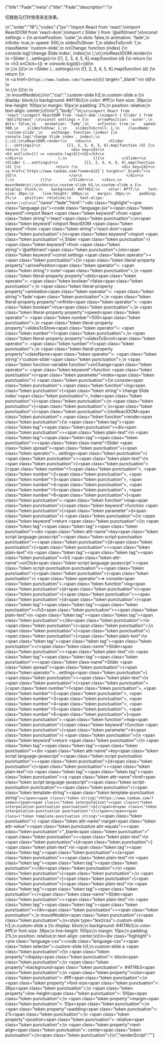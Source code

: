 {"title":"Fade","meta":{"title":"Fade","description":"\n<p>切换跑马灯时使用渐变效果。</p>\n","order":"18"},"codes":{"jsx":"import React from 'react';\nimport ReactDOM from 'react-dom';\nimport { Slider } from '@alifd/next';\n\nconst settings = {\n    arrowPosition: 'outer',\n    dots: false,\n    animation: 'fade',\n    infinite: true,\n    speed: 500,\n    slidesToShow: 1,\n    slidesToScroll: 1,\n    className: 'custom-slide',\n    onChange: function (index) {\n        console.log('change Slide index', index);\n    },\n};\n\nReactDOM.render(\n    <div>\n        <Slider {...settings}>\n            {[1, 2, 3, 4, 5, 6].map(function (d) {\n                return (\n                    <div key={d}>\n                        <h3 onClick={() => console.log(d)}>{d}</h3>\n                    </div>\n                );\n            })}\n        </Slider>\n        <Slider {...settings}>\n            {[1, 2, 3, 4, 5, 6].map(function (d) {\n                return (\n                    <div key={d}>\n                        <a href={`https://www.taobao.com/?some=${d}`} target=\"_blank\">\n                            {d}\n                        </a>\n                    </div>\n                );\n            })}\n        </Slider>\n    </div>,\n    mountNode\n);\n\n","css":".custom-slide h3,\n.custom-slide a {\n    display: block;\n    background: #4f74b3;\n    color: #fff;\n    font-size: 36px;\n    line-height: 100px;\n    margin: 10px;\n    padding: 2%;\n    position: relative;\n    text-align: center;\n}\n\n"},"body":"\n````jsx\nimport React from 'react';\nimport ReactDOM from 'react-dom';\nimport { Slider } from '@alifd/next';\n\nconst settings = {\n    arrowPosition: 'outer',\n    dots: false,\n    animation: 'fade',\n    infinite: true,\n    speed: 500,\n    slidesToShow: 1,\n    slidesToScroll: 1,\n    className: 'custom-slide',\n    onChange: function (index) {\n        console.log('change Slide index', index);\n    },\n};\n\nReactDOM.render(\n    <div>\n        <Slider {...settings}>\n            {[1, 2, 3, 4, 5, 6].map(function (d) {\n                return (\n                    <div key={d}>\n                        <h3 onClick={() => console.log(d)}>{d}</h3>\n                    </div>\n                );\n            })}\n        </Slider>\n        <Slider {...settings}>\n            {[1, 2, 3, 4, 5, 6].map(function (d) {\n                return (\n                    <div key={d}>\n                        <a href={`https://www.taobao.com/?some=${d}`} target=\"_blank\">\n                            {d}\n                        </a>\n                    </div>\n                );\n            })}\n        </Slider>\n    </div>,\n    mountNode\n);\n\n````\n````css\n.custom-slide h3,\n.custom-slide a {\n    display: block;\n    background: #4f74b3;\n    color: #fff;\n    font-size: 36px;\n    line-height: 100px;\n    margin: 10px;\n    padding: 2%;\n    position: relative;\n    text-align: center;\n}\n\n````","name":"fade","html":"<script>(function(){var __create = Object.create;\nvar __defProp = Object.defineProperty;\nvar __getOwnPropDesc = Object.getOwnPropertyDescriptor;\nvar __getOwnPropNames = Object.getOwnPropertyNames;\nvar __getProtoOf = Object.getPrototypeOf;\nvar __hasOwnProp = Object.prototype.hasOwnProperty;\nvar __copyProps = (to, from, except, desc) => {\n  if (from && typeof from === \"object\" || typeof from === \"function\") {\n    for (let key of __getOwnPropNames(from))\n      if (!__hasOwnProp.call(to, key) && key !== except)\n        __defProp(to, key, { get: () => from[key], enumerable: !(desc = __getOwnPropDesc(from, key)) || desc.enumerable });\n  }\n  return to;\n};\nvar __toESM = (mod, isNodeMode, target) => (target = mod != null ? __create(__getProtoOf(mod)) : {}, __copyProps(\n  // If the importer is in node compatibility mode or this is not an ESM\n  // file that has been converted to a CommonJS file using a Babel-\n  // compatible transform (i.e. \"__esModule\" has not been set), then set\n  // \"default\" to the CommonJS \"module.exports\" for node compatibility.\n  isNodeMode || !mod || !mod.__esModule ? __defProp(target, \"default\", { value: mod, enumerable: true }) : target,\n  mod\n));\nvar import_react = __toESM(require(\"react\"));\nvar import_react_dom = __toESM(require(\"react-dom\"));\nvar import_next = require(\"@alifd/next\");\nconst settings = {\n  arrowPosition: \"outer\",\n  dots: false,\n  animation: \"fade\",\n  infinite: true,\n  speed: 500,\n  slidesToShow: 1,\n  slidesToScroll: 1,\n  className: \"custom-slide\",\n  onChange: function(index) {\n    console.log(\"change Slide index\", index);\n  }\n};\nimport_react_dom.default.render(\n  /* @__PURE__ */ import_react.default.createElement(\"div\", null, /* @__PURE__ */ import_react.default.createElement(import_next.Slider, { ...settings }, [1, 2, 3, 4, 5, 6].map(function(d) {\n    return /* @__PURE__ */ import_react.default.createElement(\"div\", { key: d }, /* @__PURE__ */ import_react.default.createElement(\"h3\", { onClick: () => console.log(d) }, d));\n  })), /* @__PURE__ */ import_react.default.createElement(import_next.Slider, { ...settings }, [1, 2, 3, 4, 5, 6].map(function(d) {\n    return /* @__PURE__ */ import_react.default.createElement(\"div\", { key: d }, /* @__PURE__ */ import_react.default.createElement(\"a\", { href: `https://www.taobao.com/?some=${d}`, target: \"_blank\" }, d));\n  }))),\n  mountNode\n);\n})()</script><div class=\"highlight\"><pre class=\"language-jsx\"><code class=\"language-jsx\"><span class=\"token keyword\">import</span> React <span class=\"token keyword\">from</span> <span class=\"token string\">'react'</span><span class=\"token punctuation\">;</span>\n<span class=\"token keyword\">import</span> ReactDOM <span class=\"token keyword\">from</span> <span class=\"token string\">'react-dom'</span><span class=\"token punctuation\">;</span>\n<span class=\"token keyword\">import</span> <span class=\"token punctuation\">{</span> Slider <span class=\"token punctuation\">}</span> <span class=\"token keyword\">from</span> <span class=\"token string\">'@alifd/next'</span><span class=\"token punctuation\">;</span>\n\n<span class=\"token keyword\">const</span> settings <span class=\"token operator\">=</span> <span class=\"token punctuation\">{</span>\n    <span class=\"token literal-property property\">arrowPosition</span><span class=\"token operator\">:</span> <span class=\"token string\">'outer'</span><span class=\"token punctuation\">,</span>\n    <span class=\"token literal-property property\">dots</span><span class=\"token operator\">:</span> <span class=\"token boolean\">false</span><span class=\"token punctuation\">,</span>\n    <span class=\"token literal-property property\">animation</span><span class=\"token operator\">:</span> <span class=\"token string\">'fade'</span><span class=\"token punctuation\">,</span>\n    <span class=\"token literal-property property\">infinite</span><span class=\"token operator\">:</span> <span class=\"token boolean\">true</span><span class=\"token punctuation\">,</span>\n    <span class=\"token literal-property property\">speed</span><span class=\"token operator\">:</span> <span class=\"token number\">500</span><span class=\"token punctuation\">,</span>\n    <span class=\"token literal-property property\">slidesToShow</span><span class=\"token operator\">:</span> <span class=\"token number\">1</span><span class=\"token punctuation\">,</span>\n    <span class=\"token literal-property property\">slidesToScroll</span><span class=\"token operator\">:</span> <span class=\"token number\">1</span><span class=\"token punctuation\">,</span>\n    <span class=\"token literal-property property\">className</span><span class=\"token operator\">:</span> <span class=\"token string\">'custom-slide'</span><span class=\"token punctuation\">,</span>\n    <span class=\"token function-variable function\">onChange</span><span class=\"token operator\">:</span> <span class=\"token keyword\">function</span> <span class=\"token punctuation\">(</span><span class=\"token parameter\">index</span><span class=\"token punctuation\">)</span> <span class=\"token punctuation\">{</span>\n        console<span class=\"token punctuation\">.</span><span class=\"token function\">log</span><span class=\"token punctuation\">(</span><span class=\"token string\">'change Slide index'</span><span class=\"token punctuation\">,</span> index<span class=\"token punctuation\">)</span><span class=\"token punctuation\">;</span>\n    <span class=\"token punctuation\">}</span><span class=\"token punctuation\">,</span>\n<span class=\"token punctuation\">}</span><span class=\"token punctuation\">;</span>\n\nReactDOM<span class=\"token punctuation\">.</span><span class=\"token function\">render</span><span class=\"token punctuation\">(</span>\n    <span class=\"token tag\"><span class=\"token tag\"><span class=\"token punctuation\">&lt;</span>div</span><span class=\"token punctuation\">></span></span><span class=\"token plain-text\">\n        </span><span class=\"token tag\"><span class=\"token tag\"><span class=\"token punctuation\">&lt;</span><span class=\"token class-name\">Slider</span></span> <span class=\"token spread\"><span class=\"token punctuation\">{</span><span class=\"token operator\">...</span>settings<span class=\"token punctuation\">}</span></span><span class=\"token punctuation\">></span></span><span class=\"token plain-text\">\n            </span><span class=\"token punctuation\">{</span><span class=\"token punctuation\">[</span><span class=\"token number\">1</span><span class=\"token punctuation\">,</span> <span class=\"token number\">2</span><span class=\"token punctuation\">,</span> <span class=\"token number\">3</span><span class=\"token punctuation\">,</span> <span class=\"token number\">4</span><span class=\"token punctuation\">,</span> <span class=\"token number\">5</span><span class=\"token punctuation\">,</span> <span class=\"token number\">6</span><span class=\"token punctuation\">]</span><span class=\"token punctuation\">.</span><span class=\"token function\">map</span><span class=\"token punctuation\">(</span><span class=\"token keyword\">function</span> <span class=\"token punctuation\">(</span><span class=\"token parameter\">d</span><span class=\"token punctuation\">)</span> <span class=\"token punctuation\">{</span>\n                <span class=\"token keyword\">return</span> <span class=\"token punctuation\">(</span>\n                    <span class=\"token tag\"><span class=\"token tag\"><span class=\"token punctuation\">&lt;</span>div</span> <span class=\"token attr-name\">key</span><span class=\"token script language-javascript\"><span class=\"token script-punctuation punctuation\">=</span><span class=\"token punctuation\">{</span>d<span class=\"token punctuation\">}</span></span><span class=\"token punctuation\">></span></span><span class=\"token plain-text\">\n                        </span><span class=\"token tag\"><span class=\"token tag\"><span class=\"token punctuation\">&lt;</span>h3</span> <span class=\"token attr-name\">onClick</span><span class=\"token script language-javascript\"><span class=\"token script-punctuation punctuation\">=</span><span class=\"token punctuation\">{</span><span class=\"token punctuation\">(</span><span class=\"token punctuation\">)</span> <span class=\"token operator\">=></span> console<span class=\"token punctuation\">.</span><span class=\"token function\">log</span><span class=\"token punctuation\">(</span>d<span class=\"token punctuation\">)</span><span class=\"token punctuation\">}</span></span><span class=\"token punctuation\">></span></span><span class=\"token punctuation\">{</span>d<span class=\"token punctuation\">}</span><span class=\"token tag\"><span class=\"token tag\"><span class=\"token punctuation\">&lt;/</span>h3</span><span class=\"token punctuation\">></span></span><span class=\"token plain-text\">\n                    </span><span class=\"token tag\"><span class=\"token tag\"><span class=\"token punctuation\">&lt;/</span>div</span><span class=\"token punctuation\">></span></span>\n                <span class=\"token punctuation\">)</span><span class=\"token punctuation\">;</span>\n            <span class=\"token punctuation\">}</span><span class=\"token punctuation\">)</span><span class=\"token punctuation\">}</span><span class=\"token plain-text\">\n        </span><span class=\"token tag\"><span class=\"token tag\"><span class=\"token punctuation\">&lt;/</span><span class=\"token class-name\">Slider</span></span><span class=\"token punctuation\">></span></span><span class=\"token plain-text\">\n        </span><span class=\"token tag\"><span class=\"token tag\"><span class=\"token punctuation\">&lt;</span><span class=\"token class-name\">Slider</span></span> <span class=\"token spread\"><span class=\"token punctuation\">{</span><span class=\"token operator\">...</span>settings<span class=\"token punctuation\">}</span></span><span class=\"token punctuation\">></span></span><span class=\"token plain-text\">\n            </span><span class=\"token punctuation\">{</span><span class=\"token punctuation\">[</span><span class=\"token number\">1</span><span class=\"token punctuation\">,</span> <span class=\"token number\">2</span><span class=\"token punctuation\">,</span> <span class=\"token number\">3</span><span class=\"token punctuation\">,</span> <span class=\"token number\">4</span><span class=\"token punctuation\">,</span> <span class=\"token number\">5</span><span class=\"token punctuation\">,</span> <span class=\"token number\">6</span><span class=\"token punctuation\">]</span><span class=\"token punctuation\">.</span><span class=\"token function\">map</span><span class=\"token punctuation\">(</span><span class=\"token keyword\">function</span> <span class=\"token punctuation\">(</span><span class=\"token parameter\">d</span><span class=\"token punctuation\">)</span> <span class=\"token punctuation\">{</span>\n                <span class=\"token keyword\">return</span> <span class=\"token punctuation\">(</span>\n                    <span class=\"token tag\"><span class=\"token tag\"><span class=\"token punctuation\">&lt;</span>div</span> <span class=\"token attr-name\">key</span><span class=\"token script language-javascript\"><span class=\"token script-punctuation punctuation\">=</span><span class=\"token punctuation\">{</span>d<span class=\"token punctuation\">}</span></span><span class=\"token punctuation\">></span></span><span class=\"token plain-text\">\n                        </span><span class=\"token tag\"><span class=\"token tag\"><span class=\"token punctuation\">&lt;</span>a</span> <span class=\"token attr-name\">href</span><span class=\"token script language-javascript\"><span class=\"token script-punctuation punctuation\">=</span><span class=\"token punctuation\">{</span><span class=\"token template-string\"><span class=\"token template-punctuation string\">`</span><span class=\"token string\">https://www.taobao.com/?some=</span><span class=\"token interpolation\"><span class=\"token interpolation-punctuation punctuation\">${</span>d<span class=\"token interpolation-punctuation punctuation\">}</span></span><span class=\"token template-punctuation string\">`</span></span><span class=\"token punctuation\">}</span></span> <span class=\"token attr-name\">target</span><span class=\"token attr-value\"><span class=\"token punctuation attr-equals\">=</span><span class=\"token punctuation\">\"</span>_blank<span class=\"token punctuation\">\"</span></span><span class=\"token punctuation\">></span></span><span class=\"token plain-text\">\n                            </span><span class=\"token punctuation\">{</span>d<span class=\"token punctuation\">}</span><span class=\"token plain-text\">\n                        </span><span class=\"token tag\"><span class=\"token tag\"><span class=\"token punctuation\">&lt;/</span>a</span><span class=\"token punctuation\">></span></span><span class=\"token plain-text\">\n                    </span><span class=\"token tag\"><span class=\"token tag\"><span class=\"token punctuation\">&lt;/</span>div</span><span class=\"token punctuation\">></span></span>\n                <span class=\"token punctuation\">)</span><span class=\"token punctuation\">;</span>\n            <span class=\"token punctuation\">}</span><span class=\"token punctuation\">)</span><span class=\"token punctuation\">}</span><span class=\"token plain-text\">\n        </span><span class=\"token tag\"><span class=\"token tag\"><span class=\"token punctuation\">&lt;/</span><span class=\"token class-name\">Slider</span></span><span class=\"token punctuation\">></span></span><span class=\"token plain-text\">\n    </span><span class=\"token tag\"><span class=\"token tag\"><span class=\"token punctuation\">&lt;/</span>div</span><span class=\"token punctuation\">></span></span><span class=\"token punctuation\">,</span>\n    mountNode\n<span class=\"token punctuation\">)</span><span class=\"token punctuation\">;</span>\n</code></pre></div><style type=\"text/css\">.custom-slide h3,\n.custom-slide a {\n    display: block;\n    background: #4f74b3;\n    color: #fff;\n    font-size: 36px;\n    line-height: 100px;\n    margin: 10px;\n    padding: 2%;\n    position: relative;\n    text-align: center;\n}\n</style><div class=\"highlight\"><pre class=\"language-css\"><code class=\"language-css\"><span class=\"token selector\">.custom-slide h3,\n.custom-slide a</span> <span class=\"token punctuation\">{</span>\n    <span class=\"token property\">display</span><span class=\"token punctuation\">:</span> block<span class=\"token punctuation\">;</span>\n    <span class=\"token property\">background</span><span class=\"token punctuation\">:</span> #4f74b3<span class=\"token punctuation\">;</span>\n    <span class=\"token property\">color</span><span class=\"token punctuation\">:</span> #fff<span class=\"token punctuation\">;</span>\n    <span class=\"token property\">font-size</span><span class=\"token punctuation\">:</span> 36px<span class=\"token punctuation\">;</span>\n    <span class=\"token property\">line-height</span><span class=\"token punctuation\">:</span> 100px<span class=\"token punctuation\">;</span>\n    <span class=\"token property\">margin</span><span class=\"token punctuation\">:</span> 10px<span class=\"token punctuation\">;</span>\n    <span class=\"token property\">padding</span><span class=\"token punctuation\">:</span> 2%<span class=\"token punctuation\">;</span>\n    <span class=\"token property\">position</span><span class=\"token punctuation\">:</span> relative<span class=\"token punctuation\">;</span>\n    <span class=\"token property\">text-align</span><span class=\"token punctuation\">:</span> center<span class=\"token punctuation\">;</span>\n<span class=\"token punctuation\">}</span>\n</code></pre></div>","renderScript":"<script>(function(){var __create = Object.create;\nvar __defProp = Object.defineProperty;\nvar __getOwnPropDesc = Object.getOwnPropertyDescriptor;\nvar __getOwnPropNames = Object.getOwnPropertyNames;\nvar __getProtoOf = Object.getPrototypeOf;\nvar __hasOwnProp = Object.prototype.hasOwnProperty;\nvar __copyProps = (to, from, except, desc) => {\n  if (from && typeof from === \"object\" || typeof from === \"function\") {\n    for (let key of __getOwnPropNames(from))\n      if (!__hasOwnProp.call(to, key) && key !== except)\n        __defProp(to, key, { get: () => from[key], enumerable: !(desc = __getOwnPropDesc(from, key)) || desc.enumerable });\n  }\n  return to;\n};\nvar __toESM = (mod, isNodeMode, target) => (target = mod != null ? __create(__getProtoOf(mod)) : {}, __copyProps(\n  // If the importer is in node compatibility mode or this is not an ESM\n  // file that has been converted to a CommonJS file using a Babel-\n  // compatible transform (i.e. \"__esModule\" has not been set), then set\n  // \"default\" to the CommonJS \"module.exports\" for node compatibility.\n  isNodeMode || !mod || !mod.__esModule ? __defProp(target, \"default\", { value: mod, enumerable: true }) : target,\n  mod\n));\nvar import_react_live = require(\"react-live\");\nvar import_next = require(\"@alifd/next\");\nvar import_react = __toESM(require(\"react\"));\nvar import_react_dom = __toESM(require(\"react-dom\"));\nvar import_next2 = require(\"@alifd/next\");\nwindow.demoNames.push(\"fade\");\ndocument.getElementById(\"fade-style\").innerHTML = `.custom-slide h3,\n.custom-slide a {\n    display: block;\n    background: #4f74b3;\n    color: #fff;\n    font-size: 36px;\n    line-height: 100px;\n    margin: 10px;\n    padding: 2%;\n    position: relative;\n    text-align: center;\n}\n\n`;\nwindow.fadeRenderScript = function fadeRenderScript2(liveDemo) {\n  var mountNode = document.getElementById(\"fade-mount\");\n  if (liveDemo === \"false\") {\n    document.getElementById(\"fade-body\").innerHTML = `<pre class=\"language-jsx\"><code class=\"language-jsx\"><span class=\"token keyword\">import</span> React <span class=\"token keyword\">from</span> <span class=\"token string\">'react'</span><span class=\"token punctuation\">;</span>\n<span class=\"token keyword\">import</span> ReactDOM <span class=\"token keyword\">from</span> <span class=\"token string\">'react-dom'</span><span class=\"token punctuation\">;</span>\n<span class=\"token keyword\">import</span> <span class=\"token punctuation\">{</span> Slider <span class=\"token punctuation\">}</span> <span class=\"token keyword\">from</span> <span class=\"token string\">'@alifd/next'</span><span class=\"token punctuation\">;</span>\n\n<span class=\"token keyword\">const</span> settings <span class=\"token operator\">=</span> <span class=\"token punctuation\">{</span>\n    <span class=\"token literal-property property\">arrowPosition</span><span class=\"token operator\">:</span> <span class=\"token string\">'outer'</span><span class=\"token punctuation\">,</span>\n    <span class=\"token literal-property property\">dots</span><span class=\"token operator\">:</span> <span class=\"token boolean\">false</span><span class=\"token punctuation\">,</span>\n    <span class=\"token literal-property property\">animation</span><span class=\"token operator\">:</span> <span class=\"token string\">'fade'</span><span class=\"token punctuation\">,</span>\n    <span class=\"token literal-property property\">infinite</span><span class=\"token operator\">:</span> <span class=\"token boolean\">true</span><span class=\"token punctuation\">,</span>\n    <span class=\"token literal-property property\">speed</span><span class=\"token operator\">:</span> <span class=\"token number\">500</span><span class=\"token punctuation\">,</span>\n    <span class=\"token literal-property property\">slidesToShow</span><span class=\"token operator\">:</span> <span class=\"token number\">1</span><span class=\"token punctuation\">,</span>\n    <span class=\"token literal-property property\">slidesToScroll</span><span class=\"token operator\">:</span> <span class=\"token number\">1</span><span class=\"token punctuation\">,</span>\n    <span class=\"token literal-property property\">className</span><span class=\"token operator\">:</span> <span class=\"token string\">'custom-slide'</span><span class=\"token punctuation\">,</span>\n    <span class=\"token function-variable function\">onChange</span><span class=\"token operator\">:</span> <span class=\"token keyword\">function</span> <span class=\"token punctuation\">(</span><span class=\"token parameter\">index</span><span class=\"token punctuation\">)</span> <span class=\"token punctuation\">{</span>\n        console<span class=\"token punctuation\">.</span><span class=\"token function\">log</span><span class=\"token punctuation\">(</span><span class=\"token string\">'change Slide index'</span><span class=\"token punctuation\">,</span> index<span class=\"token punctuation\">)</span><span class=\"token punctuation\">;</span>\n    <span class=\"token punctuation\">}</span><span class=\"token punctuation\">,</span>\n<span class=\"token punctuation\">}</span><span class=\"token punctuation\">;</span>\n\nReactDOM<span class=\"token punctuation\">.</span><span class=\"token function\">render</span><span class=\"token punctuation\">(</span>\n    <span class=\"token tag\"><span class=\"token tag\"><span class=\"token punctuation\">&lt;</span>div</span><span class=\"token punctuation\">></span></span><span class=\"token plain-text\">\n        </span><span class=\"token tag\"><span class=\"token tag\"><span class=\"token punctuation\">&lt;</span><span class=\"token class-name\">Slider</span></span> <span class=\"token spread\"><span class=\"token punctuation\">{</span><span class=\"token operator\">...</span>settings<span class=\"token punctuation\">}</span></span><span class=\"token punctuation\">></span></span><span class=\"token plain-text\">\n            </span><span class=\"token punctuation\">{</span><span class=\"token punctuation\">[</span><span class=\"token number\">1</span><span class=\"token punctuation\">,</span> <span class=\"token number\">2</span><span class=\"token punctuation\">,</span> <span class=\"token number\">3</span><span class=\"token punctuation\">,</span> <span class=\"token number\">4</span><span class=\"token punctuation\">,</span> <span class=\"token number\">5</span><span class=\"token punctuation\">,</span> <span class=\"token number\">6</span><span class=\"token punctuation\">]</span><span class=\"token punctuation\">.</span><span class=\"token function\">map</span><span class=\"token punctuation\">(</span><span class=\"token keyword\">function</span> <span class=\"token punctuation\">(</span><span class=\"token parameter\">d</span><span class=\"token punctuation\">)</span> <span class=\"token punctuation\">{</span>\n                <span class=\"token keyword\">return</span> <span class=\"token punctuation\">(</span>\n                    <span class=\"token tag\"><span class=\"token tag\"><span class=\"token punctuation\">&lt;</span>div</span> <span class=\"token attr-name\">key</span><span class=\"token script language-javascript\"><span class=\"token script-punctuation punctuation\">=</span><span class=\"token punctuation\">{</span>d<span class=\"token punctuation\">}</span></span><span class=\"token punctuation\">></span></span><span class=\"token plain-text\">\n                        </span><span class=\"token tag\"><span class=\"token tag\"><span class=\"token punctuation\">&lt;</span>h3</span> <span class=\"token attr-name\">onClick</span><span class=\"token script language-javascript\"><span class=\"token script-punctuation punctuation\">=</span><span class=\"token punctuation\">{</span><span class=\"token punctuation\">(</span><span class=\"token punctuation\">)</span> <span class=\"token operator\">=></span> console<span class=\"token punctuation\">.</span><span class=\"token function\">log</span><span class=\"token punctuation\">(</span>d<span class=\"token punctuation\">)</span><span class=\"token punctuation\">}</span></span><span class=\"token punctuation\">></span></span><span class=\"token punctuation\">{</span>d<span class=\"token punctuation\">}</span><span class=\"token tag\"><span class=\"token tag\"><span class=\"token punctuation\">&lt;/</span>h3</span><span class=\"token punctuation\">></span></span><span class=\"token plain-text\">\n                    </span><span class=\"token tag\"><span class=\"token tag\"><span class=\"token punctuation\">&lt;/</span>div</span><span class=\"token punctuation\">></span></span>\n                <span class=\"token punctuation\">)</span><span class=\"token punctuation\">;</span>\n            <span class=\"token punctuation\">}</span><span class=\"token punctuation\">)</span><span class=\"token punctuation\">}</span><span class=\"token plain-text\">\n        </span><span class=\"token tag\"><span class=\"token tag\"><span class=\"token punctuation\">&lt;/</span><span class=\"token class-name\">Slider</span></span><span class=\"token punctuation\">></span></span><span class=\"token plain-text\">\n        </span><span class=\"token tag\"><span class=\"token tag\"><span class=\"token punctuation\">&lt;</span><span class=\"token class-name\">Slider</span></span> <span class=\"token spread\"><span class=\"token punctuation\">{</span><span class=\"token operator\">...</span>settings<span class=\"token punctuation\">}</span></span><span class=\"token punctuation\">></span></span><span class=\"token plain-text\">\n            </span><span class=\"token punctuation\">{</span><span class=\"token punctuation\">[</span><span class=\"token number\">1</span><span class=\"token punctuation\">,</span> <span class=\"token number\">2</span><span class=\"token punctuation\">,</span> <span class=\"token number\">3</span><span class=\"token punctuation\">,</span> <span class=\"token number\">4</span><span class=\"token punctuation\">,</span> <span class=\"token number\">5</span><span class=\"token punctuation\">,</span> <span class=\"token number\">6</span><span class=\"token punctuation\">]</span><span class=\"token punctuation\">.</span><span class=\"token function\">map</span><span class=\"token punctuation\">(</span><span class=\"token keyword\">function</span> <span class=\"token punctuation\">(</span><span class=\"token parameter\">d</span><span class=\"token punctuation\">)</span> <span class=\"token punctuation\">{</span>\n                <span class=\"token keyword\">return</span> <span class=\"token punctuation\">(</span>\n                    <span class=\"token tag\"><span class=\"token tag\"><span class=\"token punctuation\">&lt;</span>div</span> <span class=\"token attr-name\">key</span><span class=\"token script language-javascript\"><span class=\"token script-punctuation punctuation\">=</span><span class=\"token punctuation\">{</span>d<span class=\"token punctuation\">}</span></span><span class=\"token punctuation\">></span></span><span class=\"token plain-text\">\n                        </span><span class=\"token tag\"><span class=\"token tag\"><span class=\"token punctuation\">&lt;</span>a</span> <span class=\"token attr-name\">href</span><span class=\"token script language-javascript\"><span class=\"token script-punctuation punctuation\">=</span><span class=\"token punctuation\">{</span><span class=\"token template-string\"><span class=\"token template-punctuation string\">{backquote}</span><span class=\"token string\">https://www.taobao.com/?some=</span><span class=\"token interpolation\"><span class=\"token interpolation-punctuation punctuation\">{dollar}{</span>d<span class=\"token interpolation-punctuation punctuation\">}</span></span><span class=\"token template-punctuation string\">{backquote}</span></span><span class=\"token punctuation\">}</span></span> <span class=\"token attr-name\">target</span><span class=\"token attr-value\"><span class=\"token punctuation attr-equals\">=</span><span class=\"token punctuation\">\"</span>_blank<span class=\"token punctuation\">\"</span></span><span class=\"token punctuation\">></span></span><span class=\"token plain-text\">\n                            </span><span class=\"token punctuation\">{</span>d<span class=\"token punctuation\">}</span><span class=\"token plain-text\">\n                        </span><span class=\"token tag\"><span class=\"token tag\"><span class=\"token punctuation\">&lt;/</span>a</span><span class=\"token punctuation\">></span></span><span class=\"token plain-text\">\n                    </span><span class=\"token tag\"><span class=\"token tag\"><span class=\"token punctuation\">&lt;/</span>div</span><span class=\"token punctuation\">></span></span>\n                <span class=\"token punctuation\">)</span><span class=\"token punctuation\">;</span>\n            <span class=\"token punctuation\">}</span><span class=\"token punctuation\">)</span><span class=\"token punctuation\">}</span><span class=\"token plain-text\">\n        </span><span class=\"token tag\"><span class=\"token tag\"><span class=\"token punctuation\">&lt;/</span><span class=\"token class-name\">Slider</span></span><span class=\"token punctuation\">></span></span><span class=\"token plain-text\">\n    </span><span class=\"token tag\"><span class=\"token tag\"><span class=\"token punctuation\">&lt;/</span>div</span><span class=\"token punctuation\">></span></span><span class=\"token punctuation\">,</span>\n    mountNode\n<span class=\"token punctuation\">)</span><span class=\"token punctuation\">;</span>\n\n</code></pre>\n<pre class=\"language-css\"><code class=\"language-css\"><span class=\"token selector\">.custom-slide h3,\n.custom-slide a</span> <span class=\"token punctuation\">{</span>\n    <span class=\"token property\">display</span><span class=\"token punctuation\">:</span> block<span class=\"token punctuation\">;</span>\n    <span class=\"token property\">background</span><span class=\"token punctuation\">:</span> #4f74b3<span class=\"token punctuation\">;</span>\n    <span class=\"token property\">color</span><span class=\"token punctuation\">:</span> #fff<span class=\"token punctuation\">;</span>\n    <span class=\"token property\">font-size</span><span class=\"token punctuation\">:</span> 36px<span class=\"token punctuation\">;</span>\n    <span class=\"token property\">line-height</span><span class=\"token punctuation\">:</span> 100px<span class=\"token punctuation\">;</span>\n    <span class=\"token property\">margin</span><span class=\"token punctuation\">:</span> 10px<span class=\"token punctuation\">;</span>\n    <span class=\"token property\">padding</span><span class=\"token punctuation\">:</span> 2%<span class=\"token punctuation\">;</span>\n    <span class=\"token property\">position</span><span class=\"token punctuation\">:</span> relative<span class=\"token punctuation\">;</span>\n    <span class=\"token property\">text-align</span><span class=\"token punctuation\">:</span> center<span class=\"token punctuation\">;</span>\n<span class=\"token punctuation\">}</span>\n\n</code></pre>\n`.replace(/{backquote}/g, \"`\").replace(/{dollar}/g, \"$\");\n    const settings = {\n      arrowPosition: \"outer\",\n      dots: false,\n      animation: \"fade\",\n      infinite: true,\n      speed: 500,\n      slidesToShow: 1,\n      slidesToScroll: 1,\n      className: \"custom-slide\",\n      onChange: function(index) {\n        console.log(\"change Slide index\", index);\n      }\n    };\n    import_react_dom.default.render(\n      /* @__PURE__ */ import_react.default.createElement(\"div\", null, /* @__PURE__ */ import_react.default.createElement(import_next2.Slider, { ...settings }, [1, 2, 3, 4, 5, 6].map(function(d) {\n        return /* @__PURE__ */ import_react.default.createElement(\"div\", { key: d }, /* @__PURE__ */ import_react.default.createElement(\"h3\", { onClick: () => console.log(d) }, d));\n      })), /* @__PURE__ */ import_react.default.createElement(import_next2.Slider, { ...settings }, [1, 2, 3, 4, 5, 6].map(function(d) {\n        return /* @__PURE__ */ import_react.default.createElement(\"div\", { key: d }, /* @__PURE__ */ import_react.default.createElement(\"a\", { href: `https://www.taobao.com/?some=${d}`, target: \"_blank\" }, d));\n      }))),\n      mountNode\n    );\n    return;\n  }\n  const fadeLiveScript = `const settings = {\n  arrowPosition: \"outer\",\n  dots: false,\n  animation: \"fade\",\n  infinite: true,\n  speed: 500,\n  slidesToShow: 1,\n  slidesToScroll: 1,\n  className: \"custom-slide\",\n  onChange: function(index) {\n    console.log(\"change Slide index\", index);\n  }\n};\nReactDOM.render(\n  <div>\n    <Slider {...settings}>{[1, 2, 3, 4, 5, 6].map(function(d) {\n      return <div key={d}><h3 onClick={() => console.log(d)}>{d}</h3></div>;\n    })}</Slider>\n    <Slider {...settings}>{[1, 2, 3, 4, 5, 6].map(function(d) {\n      return <div key={d}><a href={\\`https://www.taobao.com/?some=\\${d}\\`} target=\"_blank\">{d}</a></div>;\n    })}</Slider>\n  </div>,\n  mountNode\n);`;\n  const emptyTheme = {\n    plain: {},\n    styles: [\n      {\n        types: [],\n        styles: {}\n      }\n    ]\n  };\n  function renderAfter() {\n    import_react_dom.default.render(\n      /* @__PURE__ */ import_react.default.createElement(\n        import_next.Balloon.Tooltip,\n        {\n          align: \"t\",\n          style: { maxWidth: 320 },\n          trigger: /* @__PURE__ */ import_react.default.createElement(\n            \"div\",\n            {\n              dangerouslySetInnerHTML: {\n                __html: `<pre class=\"language-jsx\"><code class=\"language-jsx\"><span class=\"token keyword\">import</span> React <span class=\"token keyword\">from</span> <span class=\"token string\">'react'</span><span class=\"token punctuation\">;</span>\n<span class=\"token keyword\">import</span> ReactDOM <span class=\"token keyword\">from</span> <span class=\"token string\">'react-dom'</span><span class=\"token punctuation\">;</span>\n<span class=\"token keyword\">import</span> <span class=\"token punctuation\">{</span> Slider <span class=\"token punctuation\">}</span> <span class=\"token keyword\">from</span> <span class=\"token string\">'@alifd/next'</span><span class=\"token punctuation\">;</span>\n</code></pre>\n`\n              }\n            }\n          )\n        },\n        \"\\u7F16\\u8F91\\u6A21\\u5F0F\\u6682\\u4E0D\\u652F\\u6301\\u4FEE\\u6539\\u4F9D\\u8D56\\u5F15\\u5165\"\n      ),\n      document.getElementById(\"fade-live-import\")\n    );\n    import_react_dom.default.render(\n      /* @__PURE__ */ import_react.default.createElement(\n        import_next.Balloon.Tooltip,\n        {\n          align: \"b\",\n          style: { maxWidth: 320 },\n          trigger: /* @__PURE__ */ import_react.default.createElement(\"div\", { dangerouslySetInnerHTML: { __html: `<pre class=\"language-css\"><code class=\"language-css\"><span class=\"token selector\">.custom-slide h3,\n.custom-slide a</span> <span class=\"token punctuation\">{</span>\n    <span class=\"token property\">display</span><span class=\"token punctuation\">:</span> block<span class=\"token punctuation\">;</span>\n    <span class=\"token property\">background</span><span class=\"token punctuation\">:</span> #4f74b3<span class=\"token punctuation\">;</span>\n    <span class=\"token property\">color</span><span class=\"token punctuation\">:</span> #fff<span class=\"token punctuation\">;</span>\n    <span class=\"token property\">font-size</span><span class=\"token punctuation\">:</span> 36px<span class=\"token punctuation\">;</span>\n    <span class=\"token property\">line-height</span><span class=\"token punctuation\">:</span> 100px<span class=\"token punctuation\">;</span>\n    <span class=\"token property\">margin</span><span class=\"token punctuation\">:</span> 10px<span class=\"token punctuation\">;</span>\n    <span class=\"token property\">padding</span><span class=\"token punctuation\">:</span> 2%<span class=\"token punctuation\">;</span>\n    <span class=\"token property\">position</span><span class=\"token punctuation\">:</span> relative<span class=\"token punctuation\">;</span>\n    <span class=\"token property\">text-align</span><span class=\"token punctuation\">:</span> center<span class=\"token punctuation\">;</span>\n<span class=\"token punctuation\">}</span>\n\n\n</code></pre>\n` } })\n        },\n        \"\\u7F16\\u8F91\\u6A21\\u5F0F\\u6682\\u4E0D\\u652F\\u6301\\u4FEE\\u6539css\"\n      ),\n      document.getElementById(\"fade-live-css\")\n    );\n  }\n  class LiveRenderer extends import_react.default.Component {\n    constructor(props) {\n      super(props);\n      this.onBlur = () => {\n        const time = (/* @__PURE__ */ new Date()).getTime();\n        window.top.postMessage({\n          type: \"ReactLiveEdit\",\n          from: \"demo\",\n          body: { name: \"fade\", component: \"Slider\", time }\n        }, \"*\");\n      };\n    }\n    componentDidMount() {\n      renderAfter();\n    }\n    render() {\n      return /* @__PURE__ */ import_react.default.createElement(\n        import_react_live.LiveProvider,\n        {\n          code: fadeLiveScript,\n          scope: { React: import_react.default, ReactDOM: import_react_dom.default, Slider: import_next2.Slider, mountNode },\n          noInline: true\n        },\n        /* @__PURE__ */ import_react.default.createElement(\"div\", { id: \"fade-live-editor\" }, /* @__PURE__ */ import_react.default.createElement(import_react_live.LiveError, { id: \"fade-live-error\", className: \"react-live-error\" }), /* @__PURE__ */ import_react.default.createElement(\"div\", { id: \"fade-live-import\" }), /* @__PURE__ */ import_react.default.createElement(\"div\", { id: \"fade-live-body\", className: \"react-live-body\" }, /* @__PURE__ */ import_react.default.createElement(import_react_live.LiveEditor, { theme: emptyTheme, onBlur: this.onBlur })), /* @__PURE__ */ import_react.default.createElement(\"div\", { id: \"fade-live-css\" })),\n        /* @__PURE__ */ import_react.default.createElement(import_react_live.LivePreview, null)\n      );\n    }\n  }\n  import_react_dom.default.render(/* @__PURE__ */ import_react.default.createElement(LiveRenderer, null), document.getElementById(\"fade-body\"));\n  return;\n};\nwindow.renderFuncs.push(fadeRenderScript);\nfunction onRiddleOrCodePenClick(type) {\n  const time = (/* @__PURE__ */ new Date()).getTime();\n  window.top.postMessage({\n    type: \"RiddleOrCodePenClick\",\n    from: \"demo\",\n    body: { name: \"fade\", component: \"Slider\", type, time }\n  }, \"*\");\n}\nimport_react_dom.default.render(\n  /* @__PURE__ */ import_react.default.createElement(\n    import_next.Balloon.Tooltip,\n    {\n      align: \"b\",\n      style: { maxWidth: 400 },\n      trigger: /* @__PURE__ */ import_react.default.createElement(\"span\", { role: \"img\", className: \"op-icon\", onClick: () => onRiddleOrCodePenClick(\"O2\") }, /* @__PURE__ */ import_react.default.createElement(\"svg\", { viewBox: \"0 0 18 18\", version: \"1.1\" }, /* @__PURE__ */ import_react.default.createElement(\"g\", { id: \"\\u9875\\u9762-1\", stroke: \"none\", \"stroke-width\": \"1\", fill: \"none\", \"fill-rule\": \"evenodd\", \"stroke-opacity\": \"0.45\" }, /* @__PURE__ */ import_react.default.createElement(\"g\", { id: \"\\u7F16\\u7EC4-16\", transform: \"translate(1.000000, 1.031385)\", \"fill-rule\": \"nonzero\", stroke: \"#000000\", \"stroke-width\": \"1\" }, /* @__PURE__ */ import_react.default.createElement(\"path\", { d: \"M7.99320628,15.9864125 C3.58572657,15.9864125 2.27373675e-13,12.400686 2.27373675e-13,7.99320627 C2.27373675e-13,3.58572655 3.58572657,-1.70530257e-13 7.99320628,-1.70530257e-13 C12.400686,-1.70530257e-13 15.9864126,3.58572655 15.9864126,7.99320627 C15.9864126,8.42039157 15.6400618,8.76674238 15.2128765,8.76674238 C14.7856912,8.76674238 14.4393404,8.42039157 14.4393404,7.99320627 C14.4393404,4.43880793 11.5476691,1.54707218 7.99320628,1.54707218 C4.43874348,1.54707218 1.54707218,4.43880793 1.54707218,7.99320627 C1.54707218,11.5476691 4.43874348,14.4393404 7.99320628,14.4393404 C8.43115662,14.4393404 8.86852684,14.3952488 9.29313367,14.3084194 C9.7112944,14.2223635 10.1204305,14.492521 10.2060352,14.9110685 C10.2917043,15.3296804 10.0218692,15.7383653 9.60338611,15.82397 C9.07686588,15.9317494 8.53513277,15.9864125 7.99320628,15.9864125\", id: \"path-2\" }), /* @__PURE__ */ import_react.default.createElement(\"path\", { d: \"M14.8745616,14.4162764 C15.3159789,14.440487 15.5487088,14.6453304 15.5721741,15.0302087 C15.5487088,15.4398955 15.3394443,15.6441411 14.9442844,15.6441411 L11.9445701,15.6441411 C11.5025757,15.6441411 11.2817709,15.4398955 11.2817709,15.0302087 C11.2584018,14.9100526 11.3166804,14.7536303 11.4562221,14.5606432 C11.6420213,14.3439436 11.8279166,14.127244 12.0142928,13.9105444 C12.7817242,13.0680563 13.339795,12.369935 13.6886012,11.8156822 C13.8978657,11.5267494 14.002498,11.2378167 14.002498,10.9488839 C13.9556635,10.5154847 13.746399,10.2751724 13.3746083,10.226552 C13.0024329,10.226552 12.7347936,10.5036285 12.5724598,11.0572835 C12.432918,11.5148932 12.2350015,11.7315928 11.9793834,11.7073822 C11.537389,11.7073822 11.3167766,11.4906827 11.3167766,11.0572835 C11.4176783,9.98807895 11.9602374,9.32514076 12.9424518,9.05442834 C13.5415272,8.88931453 14.2250594,9.11615024 14.4346419,9.22243967 C15.0292798,9.52400928 15.3502647,10.075465 15.3976267,10.8766507 C15.3976267,11.5510596 14.8744655,12.5019474 13.8280468,13.7300113 C13.5489633,14.0674648 13.3625871,14.2960206 13.2698799,14.4162764 L14.8745616,14.4162764 Z\", id: \"path-7\" })))))\n    },\n    /* @__PURE__ */ import_react.default.createElement(\"span\", null, \"\\u5728O2\\u4E2D\\u6253\\u5F00\")\n  ),\n  document.getElementById(\"fade-O2\")\n);\nimport_react_dom.default.render(\n  /* @__PURE__ */ import_react.default.createElement(\n    import_next.Balloon.Tooltip,\n    {\n      align: \"b\",\n      style: { maxWidth: 400 },\n      trigger: /* @__PURE__ */ import_react.default.createElement(\"span\", { role: \"img\", className: \"op-icon\", onClick: () => onRiddleOrCodePenClick(\"CodePen\") }, /* @__PURE__ */ import_react.default.createElement(\"svg\", { viewBox: \"0 0 20 20\", fill: \"currentColor\" }, /* @__PURE__ */ import_react.default.createElement(\n        \"path\",\n        {\n          d: \"M17.7207447,7.0537234 L10.2739362,2.0893617 C10.0952128,1.97021277 9.86223404,1.97021277 9.68404255,2.0893617 L2.23723404,7.0537234 C2.0893617,7.15212766 2.00053191,7.31861702 2.00053191,7.4962766 L2.00053191,12.4606383 C2.00053191,12.6382979 2.0893617,12.8047872 2.23723404,12.9031915 L9.68404255,17.8675532 C9.77340426,17.9271277 9.87606383,17.9569149 9.97925532,17.9569149 C10.0824468,17.9569149 10.1851064,17.9271277 10.2744681,17.8675532 L17.7212766,12.9031915 C17.8691489,12.8047872 17.9579787,12.6382979 17.9579787,12.4606383 L17.9579787,7.4962766 C17.9579787,7.31861702 17.8691489,7.15212766 17.7212766,7.0537234 L17.7207447,7.0537234 Z M9.9787234,11.8218085 L7.2143617,9.9787234 L9.9787234,8.1356383 L12.7430851,9.9787234 L9.9787234,11.8218085 Z M10.5106383,7.21170213 L10.5106383,3.52553191 L16.4664894,7.4962766 L13.7021277,9.3393617 L10.5106383,7.21170213 Z M9.44680851,7.21170213 L6.25531915,9.3393617 L3.49095745,7.4962766 L9.44680851,3.52553191 L9.44680851,7.21170213 Z M5.2962766,9.9787234 L3.06382979,11.4670213 L3.06382979,8.49042553 L5.2962766,9.9787234 Z M6.25531915,10.6180851 L9.44680851,12.7457447 L9.44680851,16.4319149 L3.49095745,12.4611702 L6.25531915,10.6180851 Z M10.5106383,12.7457447 L13.7021277,10.6180851 L16.4664894,12.4611702 L10.5106383,16.4319149 L10.5106383,12.7457447 Z M14.6611702,9.9787234 L16.893617,8.49042553 L16.893617,11.4670213 L14.6611702,9.9787234 Z\"\n        }\n      )))\n    },\n    /* @__PURE__ */ import_react.default.createElement(\"span\", null, \"\\u5728CodePen\\u4E2D\\u6253\\u5F00\")\n  ),\n  document.getElementById(\"fade-CodePen\")\n);\nimport_react_dom.default.render(\n  /* @__PURE__ */ import_react.default.createElement(\n    import_next.Balloon.Tooltip,\n    {\n      align: \"b\",\n      style: { maxWidth: 400 },\n      trigger: /* @__PURE__ */ import_react.default.createElement(\"span\", { role: \"img\", className: \"op-icon\", onClick: () => onRiddleOrCodePenClick(\"Riddle\") }, /* @__PURE__ */ import_react.default.createElement(\"svg\", { viewBox: \"0 0 20 20\", fill: \"currentColor\" }, /* @__PURE__ */ import_react.default.createElement(\n        \"path\",\n        {\n          d: \"M12.0135981,2 C14.9585189,2 17.345849,4.38716704 17.345849,7.33333333 C17.345849,9.38478693 16.1882418,11.1657179 14.4903288,12.0578577 L17.2084049,16.7658872 C17.2378708,16.8169235 17.2591949,16.8704263 17.2727803,16.9248914 C17.3474476,17.0262914 17.3916465,17.1520943 17.3916465,17.2882205 C17.3916465,17.628088 17.1161295,17.9036051 16.7762619,17.9036051 L2.81174505,17.9048498 C2.75007855,17.9255976 2.68404472,17.9368421 2.61538462,17.9368421 C2.27551708,17.9368421 2,17.661325 2,17.3214575 L2,4.90050552 C2,4.44767651 2.36696407,4.08058607 2.8201909,4.08058607 L2.8201909,4.08058607 L4.598,4.08 L4.59829061,3.64037695 C4.59829061,2.78210363 5.25867561,2.07778272 6.09736436,2.00602116 L6.23871411,2 Z M11.9839597,3.23076923 L6.23745245,3.23076923 C6.01143198,3.23076923 5.82905984,3.41419855 5.82905984,3.64047008 L5.82905984,3.64047008 L5.829,4.08 L11.5615101,4.08058607 C13.3089935,4.08058607 14.7370181,5.4476011 14.8334247,7.17082808 L14.8386124,7.35677655 C14.8386124,9.16616658 13.3721154,10.632967 11.5615101,10.632967 L11.5615101,10.632967 L10.299,10.632 L12.6155561,14.6429723 C12.7020335,14.7927556 12.7183875,14.9637818 12.6748043,15.1180362 C12.6779184,15.1342067 12.6786336,15.1513556 12.6786336,15.1686715 C12.6786336,15.508539 12.4031165,15.7840561 12.063249,15.7840561 L5.39477011,15.7840561 C5.33908357,15.7840561 5.28512459,15.7766596 5.23382202,15.7627953 L5.21367522,15.7639098 L5.21367522,15.7639098 C4.87380768,15.7639098 4.59829061,15.4883927 4.59829061,15.1485252 L4.598,5.323 L3.23076923,5.32307709 L3.23,16.672 L15.733,16.672 L13.0769083,12.0713449 C12.9069827,11.7770252 13.0078241,11.40068 13.3021438,11.2307544 C13.3538063,11.200927 13.4079962,11.1794424 13.4631533,11.1658825 C14.9972153,10.5673738 16.0854701,9.07745387 16.0854701,7.33333333 C16.0854701,5.06705157 14.2491614,3.23076923 11.9839597,3.23076923 L11.9839597,3.23076923 Z M11.7212434,5.32867389 L11.5688942,5.32307709 L5.829,5.323 L5.82905984,11.0261966 C5.82905984,11.0464748 5.83052125,11.0664018 5.83334393,11.0858783 L5.84579569,11.1428571 L5.829,11.142 L5.829,14.553 L11.142,14.553 L8.71393544,10.3467056 C8.54400168,10.0523717 8.64484792,9.67600839 8.93918185,9.50607462 C9.01663814,9.46135521 9.09977514,9.43538787 9.18333591,9.42676402 L9.18350929,9.40512829 L11.5688942,9.40512829 C12.6982428,9.40512829 13.6102561,8.49132999 13.6102561,7.36410269 C13.6102561,6.23662753 12.6963072,5.32307709 11.5688942,5.32307709 Z\"\n        }\n      )))\n    },\n    /* @__PURE__ */ import_react.default.createElement(\"span\", null, \"\\u5728Riddle\\u4E2D\\u6253\\u5F00\")\n  ),\n  document.getElementById(\"fade-Riddle\")\n);\nimport_react_dom.default.render(\n  /* @__PURE__ */ import_react.default.createElement(\n    import_next.Balloon.Tooltip,\n    {\n      align: \"b\",\n      style: { maxWidth: 320 },\n      trigger: /* @__PURE__ */ import_react.default.createElement(\"span\", { className: \"code-box-code-action\", onClick: () => {\n        import_next.Message.success(\"\\u590D\\u5236\\u6210\\u529F\");\n      } }, /* @__PURE__ */ import_react.default.createElement(\"svg\", { viewBox: \"0 0 20 20\", focusable: \"false\", \"data-icon\": \"snippets\", width: \"20px\", height: \"20px\", fill: \"currentColor\", \"aria-hidden\": \"true\" }, /* @__PURE__ */ import_react.default.createElement(\"path\", { d: \"M15,5 L15,18 L2,18 L2,5 L15,5 Z M14,6 L3,6 L3,17 L14,17 L14,6 Z M18,2 L18,15 L16,15 L16,13.999 L17,14 L17,3 L6,3 L6,4 L5,4 L5,2 L18,2 Z M9,8 L9,11 L12,11 L12,12 L9,12 L9,15 L8,15 L8,12 L5,12 L5,11 L8,11 L8,8 L9,8 Z\" })))\n    },\n    /* @__PURE__ */ import_react.default.createElement(\"span\", null, \"\\u590D\\u5236\\u4EE3\\u7801\")\n  ),\n  document.getElementById(\"fade-copy-btn\")\n);\nimport_react_dom.default.render(/* @__PURE__ */ import_react.default.createElement(import_react.default.Fragment, null, /* @__PURE__ */ import_react.default.createElement(\n  import_next.Balloon.Tooltip,\n  {\n    align: \"b\",\n    style: { maxWidth: 400 },\n    trigger: /* @__PURE__ */ import_react.default.createElement(\"span\", { id: \"fade-icon-show\", className: \"code-box-code-action code-expand-icon-show\" }, /* @__PURE__ */ import_react.default.createElement(\"svg\", { alt: \"expand code\", width: \"20px\", height: \"20px\", viewBox: \"0 0 20 20\", fill: \"currentColor\" }, /* @__PURE__ */ import_react.default.createElement(\n      \"path\",\n      {\n        d: \"M14.4307124,13.5667899 L15.1349452,14.276759 L10.7473676,18.6288871 L6.42783259,14.2738791 L7.13782502,13.5696698 L10.7530744,17.2147744 L14.4307124,13.5667899 Z M4.79130753,8.067524 L16.3824174,11.1733525 L16.1235984,12.1392784 L4.53248848,9.03344983 L4.79130753,8.067524 Z M10.8154102,1.57503552 L15.1349452,5.93004351 L14.4249528,6.63425282 L10.809949,2.98914817 L7.13206544,6.6371327 L6.42783259,5.92716363 L10.8154102,1.57503552 Z\",\n        transform: \"translate(10.457453, 10.101961) rotate(90.000000) translate(-10.457453, -10.101961) \"\n      }\n    )))\n  },\n  /* @__PURE__ */ import_react.default.createElement(\"span\", null, \"\\u5C55\\u5F00\\u4EE3\\u7801\", /* @__PURE__ */ import_react.default.createElement(\"br\", null), /* @__PURE__ */ import_react.default.createElement(\"br\", null), \"\\u5C0F\\u63D0\\u793A: \", /* @__PURE__ */ import_react.default.createElement(\"br\", null), /* @__PURE__ */ import_react.default.createElement(\"br\", null), \" 1. \\u70B9\\u51FB\\u4E00\\u4E0B\\u4EE3\\u7801\\uFF0C\\u8BD5\\u4E00\\u8BD5\\u5728\\u7EBF\\u7F16\\u8F91\\u9884\\u89C8\\u5427\\uFF01 \", /* @__PURE__ */ import_react.default.createElement(\"br\", null), /* @__PURE__ */ import_react.default.createElement(\"br\", null), \"2. \\u9875\\u9762\\u53F3\\u4E0A\\u65B9 \\u6709 \", /* @__PURE__ */ import_react.default.createElement(\"strong\", null, \"\\u5168\\u5C40\\u4EE3\\u7801\\u5C55\\u5F00\"), \" \\u53CA \", /* @__PURE__ */ import_react.default.createElement(\"strong\", null, \"\\u5F00\\u542F\\u5728\\u7EBF\\u7F16\\u8F91\"), \" \\u6A21\\u5F0F\\u54DF\\uFF5E\")\n), /* @__PURE__ */ import_react.default.createElement(\n  import_next.Balloon.Tooltip,\n  {\n    align: \"b\",\n    style: { maxWidth: 400 },\n    trigger: /* @__PURE__ */ import_react.default.createElement(\"span\", { id: \"fade-icon-hide\", className: \"code-box-code-action code-expand-icon-hide\", style: { display: \"none\" } }, /* @__PURE__ */ import_react.default.createElement(\"svg\", { alt: \"expand code\", width: \"20px\", height: \"20px\", viewBox: \"0 0 20 20\", style: { fill: \"#3B9AFF\" } }, /* @__PURE__ */ import_react.default.createElement(\n      \"path\",\n      {\n        d: \"M14.4307124,13.5667899 L15.1349452,14.276759 L10.7473676,18.6288871 L6.42783259,14.2738791 L7.13782502,13.5696698 L10.7530744,17.2147744 L14.4307124,13.5667899 Z M4.79130753,8.067524 L16.3824174,11.1733525 L16.1235984,12.1392784 L4.53248848,9.03344983 L4.79130753,8.067524 Z M10.8154102,1.57503552 L15.1349452,5.93004351 L14.4249528,6.63425282 L10.809949,2.98914817 L7.13206544,6.6371327 L6.42783259,5.92716363 L10.8154102,1.57503552 Z\",\n        transform: \"translate(10.457453, 10.101961) rotate(90.000000) translate(-10.457453, -10.101961) \"\n      }\n    )))\n  },\n  /* @__PURE__ */ import_react.default.createElement(\"span\", null, \"\\u6536\\u8D77\\u4EE3\\u7801\", /* @__PURE__ */ import_react.default.createElement(\"br\", null), /* @__PURE__ */ import_react.default.createElement(\"br\", null), \"\\u5C0F\\u63D0\\u793A: \", /* @__PURE__ */ import_react.default.createElement(\"br\", null), /* @__PURE__ */ import_react.default.createElement(\"br\", null), \" 1. \\u70B9\\u51FB\\u4E00\\u4E0B\\u4EE3\\u7801\\uFF0C\\u8BD5\\u4E00\\u8BD5\\u5728\\u7EBF\\u7F16\\u8F91\\u9884\\u89C8\\u5427\\uFF01 \", /* @__PURE__ */ import_react.default.createElement(\"br\", null), /* @__PURE__ */ import_react.default.createElement(\"br\", null), \"2. \\u9875\\u9762\\u53F3\\u4E0A\\u65B9 \\u6709 \", /* @__PURE__ */ import_react.default.createElement(\"strong\", null, \"\\u5168\\u5C40\\u4EE3\\u7801\\u5C55\\u5F00\"), \" \\u53CA \", /* @__PURE__ */ import_react.default.createElement(\"strong\", null, \"\\u5F00\\u542F\\u5728\\u7EBF\\u7F16\\u8F91\"), \" \\u6A21\\u5F0F\\u54DF\\uFF5E\")\n)), document.getElementById(\"fade-fold-code\"));\n})()</script>"}